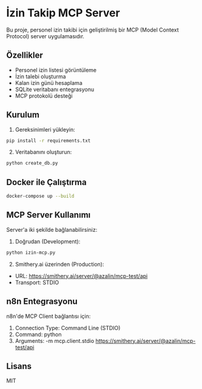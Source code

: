 # İzin Takip MCP Server

Bu proje, personel izin takibi için geliştirilmiş bir MCP (Model Context Protocol) server uygulamasıdır.

## Özellikler

- Personel izin listesi görüntüleme
- İzin talebi oluşturma
- Kalan izin günü hesaplama
- SQLite veritabanı entegrasyonu
- MCP protokolü desteği

## Kurulum

1. Gereksinimleri yükleyin:

```bash
pip install -r requirements.txt
```

2. Veritabanını oluşturun:

```bash
python create_db.py
```

## Docker ile Çalıştırma

```bash
docker-compose up --build
```

## MCP Server Kullanımı

Server'a iki şekilde bağlanabilirsiniz:

1. Doğrudan (Development):

```bash
python izin-mcp.py
```

2. Smithery.ai üzerinden (Production):

- URL: https://smithery.ai/server/@azalin/mcp-test/api
- Transport: STDIO

## n8n Entegrasyonu

n8n'de MCP Client bağlantısı için:

1. Connection Type: Command Line (STDIO)
2. Command: python
3. Arguments: -m mcp.client.stdio https://smithery.ai/server/@azalin/mcp-test/api

## Lisans

MIT
